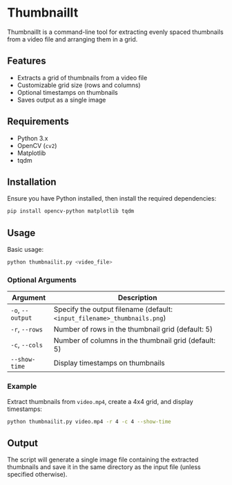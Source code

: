 # ThumbnailIt

ThumbnailIt is a command-line tool for extracting evenly spaced thumbnails from a video file and arranging them in a grid.

## Features
- Extracts a grid of thumbnails from a video file
- Customizable grid size (rows and columns)
- Optional timestamps on thumbnails
- Saves output as a single image

## Requirements
- Python 3.x
- OpenCV (`cv2`)
- Matplotlib
- tqdm

## Installation
Ensure you have Python installed, then install the required dependencies:

```sh
pip install opencv-python matplotlib tqdm
```

## Usage
Basic usage:
```sh
python thumbnailit.py <video_file>
```

### Optional Arguments
| Argument | Description |
|----------|-------------|
| `-o`, `--output` | Specify the output filename (default: `<input_filename>_thumbnails.png`) |
| `-r`, `--rows` | Number of rows in the thumbnail grid (default: 5) |
| `-c`, `--cols` | Number of columns in the thumbnail grid (default: 5) |
| `--show-time` | Display timestamps on thumbnails |

### Example
Extract thumbnails from `video.mp4`, create a 4x4 grid, and display timestamps:
```sh
python thumbnailit.py video.mp4 -r 4 -c 4 --show-time
```

## Output
The script will generate a single image file containing the extracted thumbnails and save it in the same directory as the input file (unless specified otherwise).
